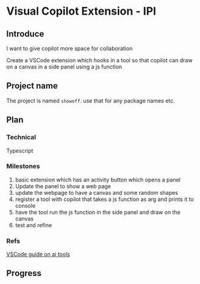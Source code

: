 # Visual Copilot Extension - IPI

## Introduce

I want to give copilot more space for collaboration

Create a VSCode extension which hooks in a tool so that copilot can draw on a canvas in a side panel using a js function

## Project name
The project is named `showoff`. use that for any package names etc.

## Plan

### Technical 
Typescript

### Milestones
1. basic extension which has an activity button which opens a panel
2. Update the panel to show a web page
3. update the webpage to have a canvas and some random shapes
2. register a tool with copilot that takes a js function as arg and prints it to console
3. have the tool run the js function in the side panel and draw on the canvas
4. test and refine

### Refs 
[VSCode guide on ai tools](https://code.visualstudio.com/api/extension-guides/ai/tools)

## Progress
